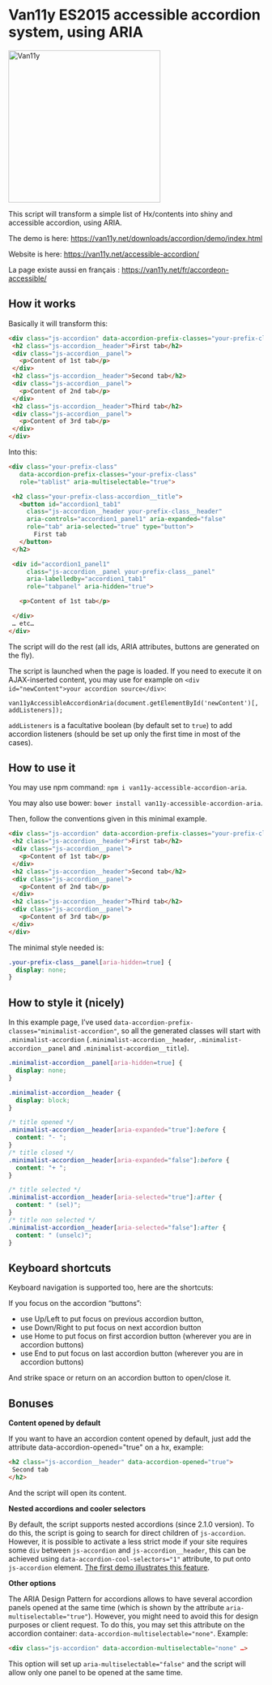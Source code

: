 # Van11y ES2015 accessible accordion system, using ARIA

<img src="https://van11y.net/layout/images/logo-van11y.svg" alt="Van11y" width="300" />

This script will transform a simple list of Hx/contents into shiny and accessible accordion, using ARIA.

The demo is here: https://van11y.net/downloads/accordion/demo/index.html

Website is here: https://van11y.net/accessible-accordion/

La page existe aussi en français : https://van11y.net/fr/accordeon-accessible/

## How it works

Basically it will transform this:
```html
<div class="js-accordion" data-accordion-prefix-classes="your-prefix-class">
 <h2 class="js-accordion__header">First tab</h2>
 <div class="js-accordion__panel">
   <p>Content of 1st tab</p>
 </div>
 <h2 class="js-accordion__header">Second tab</h2>
 <div class="js-accordion__panel">
   <p>Content of 2nd tab</p>
 </div>
 <h2 class="js-accordion__header">Third tab</h2>
 <div class="js-accordion__panel">
   <p>Content of 3rd tab</p>
 </div>
</div>
```
Into this:
```html
<div class="your-prefix-class"
   data-accordion-prefix-classes="your-prefix-class"
   role="tablist" aria-multiselectable="true">

 <h2 class="your-prefix-class-accordion__title">
   <button id="accordion1_tab1"
     class="js-accordion__header your-prefix-class__header"
     aria-controls="accordion1_panel1" aria-expanded="false"
     role="tab" aria-selected="true" type="button">
       First tab
   </button>
 </h2>

 <div id="accordion1_panel1"
     class="js-accordion__panel your-prefix-class__panel"
     aria-labelledby="accordion1_tab1"
     role="tabpanel" aria-hidden="true">

   <p>Content of 1st tab</p>

 </div>
 … etc…
</div>
```

The script will do the rest (all ids, ARIA attributes, buttons are generated on the fly).

The script is launched when the page is loaded. If you need to execute it on AJAX-inserted content, you may use for example on ```<div id="newContent">your accordion source</div>```:

```van11yAccessibleAccordionAria(document.getElementById('newContent')[, addListeners]);```

<code>addListeners</code> is a facultative boolean (by default set to <code>true</code>) to add accordion listeners (should be set up only the first time in most of the cases).


## How to use it

You may use npm command: ```npm i van11y-accessible-accordion-aria```.

You may also use bower: ```bower install van11y-accessible-accordion-aria```.

Then, follow the conventions given in this minimal example.
```html
<div class="js-accordion" data-accordion-prefix-classes="your-prefix-class">
 <h2 class="js-accordion__header">First tab</h2>
 <div class="js-accordion__panel">
   <p>Content of 1st tab</p>
 </div>
 <h2 class="js-accordion__header">Second tab</h2>
 <div class="js-accordion__panel">
   <p>Content of 2nd tab</p>
 </div>
 <h2 class="js-accordion__header">Third tab</h2>
 <div class="js-accordion__panel">
   <p>Content of 3rd tab</p>
 </div>
</div>
```
The minimal style needed is:
```css
.your-prefix-class__panel[aria-hidden=true] {
  display: none;
}
```

## How to style it (nicely)

In this example page, I’ve used ```data-accordion-prefix-classes="minimalist-accordion"```, so all the generated classes will start with ```.minimalist-accordion``` (```.minimalist-accordion__header```, ```.minimalist-accordion__panel``` and ```.minimalist-accordion__title```).
```css
.minimalist-accordion__panel[aria-hidden=true] {
  display: none;
}

.minimalist-accordion__header {
  display: block;
}

/* title opened */
.minimalist-accordion__header[aria-expanded="true"]:before {
  content: "- ";
}
/* title closed */
.minimalist-accordion__header[aria-expanded="false"]:before {
  content: "+ ";
}

/* title selected */
.minimalist-accordion__header[aria-selected="true"]:after {
  content: " (sel)";
}
/* title non selected */
.minimalist-accordion__header[aria-selected="false"]:after {
  content: " (unselc)";
}
```

## Keyboard shortcuts

Keyboard navigation is supported too, here are the shortcuts:

If you focus on the accordion “buttons”:

- use Up/Left to put focus on previous accordion button,
- use Down/Right to put focus on next accordion button
- use Home to put focus on first accordion button (wherever you are in accordion buttons)
- use End to put focus on last accordion button (wherever you are in accordion buttons)

And strike space or return on an accordion button to open/close it.


## Bonuses

__Content opened by default__

If you want to have an accordion content opened by default, just add the attribute data-accordion-opened="true" on a hx, example:
```html
<h2 class="js-accordion__header" data-accordion-opened="true">
 Second tab
</h2>
```
And the script will open its content.

__Nested accordions and cooler selectors__

By default, the script supports nested accordions (since 2.1.0 version). To do this, the script is going to search for direct children of `js-accordion`. However, it is possible to activate a less strict mode if your site requires some `div` between `js-accordion` and `js-accordion__header`, this can be achieved using `data-accordion-cool-selectors="1"` attribute, to put onto `js-accordion` element. [The first demo illustrates this feature](https://van11y.net/downloads/accordion/demo/index.html).

__Other options__

The ARIA Design Pattern for accordions allows to have several accordion panels opened at the same time (which is shown by the attribute ```aria-multiselectable="true"```). However, you might need to avoid this for design purposes or client request. To do this, you may set this attribute on the accordion container: ```data-accordion-multiselectable="none"```. Example:
```html
<div class="js-accordion" data-accordion-multiselectable="none" …>
```
This option will set up ```aria-multiselectable="false"``` and the script will allow only one panel to be opened at the same time.
